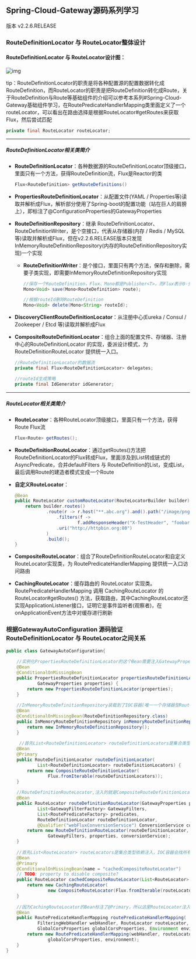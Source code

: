 ## Spring-Cloud-Gateway源码系列学习

版本 v2.2.6.RELEASE



### RouteDefinitionLocator 与 RouteLocator整体设计

#### RouteDefinitionLocator 与 RouteLocator设计图：

![img](https://static.iocoder.cn/images/Spring-Cloud-Gateway/2020_01_10/01.png)

tip：RouteDefinitionLocator的职责是将各种配置源的配置数据转化成RouteDefinition，而RouteLocator的职责是把RouteDefinition转化成Route，关于RouteDefinition与Route等基础组件的介绍可以参考本系列#Spring-Cloud-Gateway基础组件学习，在RoutePredicateHandlerMapping类里面定义了一个routeLocator，可以看出在路由选择是根据RouteLocator#getRoutes来获取Flux<Route>，然后尝试匹配

```java
private final RouteLocator routeLocator;
```

------

##### RouteDefinitionLocator相关类简介

- **RouteDefinitionLocator**：各种数据源的RouteDefinitionLocator顶级接口，里面只有一个方法，获得RouteDefinition流，Flux是Reactor的类

  ```java
  Flux<RouteDefinition> getRouteDefinitions()
  ```

- **PropertiesRouteDefinitionLocator**：从配置文件(YAML / Properties等)读取并解析成Flux<RouteDefinition>，解析部分使用了Spring-boot的配置功能（站在巨人的肩膀上），即标注了@ConfigurationProperties的GatewayProperties

- **RouteDefinitionRepository**：继承 RouteDefinitionLocator、RouteDefinitionWriter，是个空接口，代表从存储器(内存 / Redis / MySQL 等)读取并解析成Flux<RouteDefinition>，但在v2.2.6.RELEASE版本只发现InMemoryRouteDefinitionRepository(内存的RouteDefinitionRepository实现)一个实现

  - **RouteDefinitionWriter**：是个接口，里面只有两个方法，保存和删除，需要子类实现，即需要InMemoryRouteDefinitionRepository实现

    ```java
    //保存一个RouteDefinition，Flux、Mono都是Publisher<T>，而Flux表示0-多个元素的流，而Mono表示最多一个元素的流
    Mono<Void> save(Mono<RouteDefinition> route);
    
    //根据routeId删除RouteDefinition
    Mono<Void> delete(Mono<String> routeId);
    ```

- **DiscoveryClientRouteDefinitionLocator**：从注册中心(Eureka / Consul / Zookeeper / Etcd 等)读取并解析成Flux<RouteDefinition>

- **CompositeRouteDefinitionLocator**：组合上面的配置文件、存储器、注册中心的RouteDefinitionLocator 的实现，委派设计模式，为 RouteDefinitionRouteLocator 提供统一入口。

  ```java
  //RouteDefinitionLocator的数据流
  private final Flux<RouteDefinitionLocator> delegates;
  
  //routeId生成策略
  private final IdGenerator idGenerator;
  ```

------

##### RouteLocator相关类简介

- **RouteLocator**：各种RouteLocator顶级接口，里面只有一个方法，获得Route Flux流

  ```java
  Flux<Route> getRoutes();
  ```

- **RouteDefinitionRouteLocator**：通过getRoutes()方法把RouteDefinitionLocator的Flux<RouteDefinition>转成Flux<Route>，里面涉及到List<PredicateDefinition>转成链式的AsyncPredicate<ServerWebExchange>，合并defaultFilters 与 RouteDefinition的List<FilterDefinition>，变成List<GatewayFilter>，最后调用Route的建造者模式变成一个Route

- **自定义RouteLocator**：

  ```java
  @Bean
  public RouteLocator customRouteLocator(RouteLocatorBuilder builder) { 
      return builder.routes()
              .route(r -> r.host("**.abc.org").and().path("/image/png")
                  .filters(f ->
                          f.addResponseHeader("X-TestHeader", "foobar"))
                  .uri("http://httpbin.org:80")
              )
              .build();
  }
  ```

- **CompositeRouteLocator**：组合了RouteDefinitionRouteLocator和自定义RouteLocator实现类，为 RoutePredicateHandlerMapping 提供统一入口访问路由
- **CachingRouteLocator**：缓存路由的 RouteLocator 实现类。RoutePredicateHandlerMapping 调用 CachingRouteLocator 的 RouteLocator#getRoutes() 方法，获取路由，其中CachingRouteLocator还实现ApplicationListener接口，证明它是事件监听者(观察者)，在onApplicationEvent方法中对缓存进行刷新



### 根据GatewayAutoConfiguration 源码验证RouteDefinitionLocator 与 RouteLocator之间关系

```java
public class GatewayAutoConfiguration{
    
    //实例化PropertiesRouteDefinitionLocator的这个Bean需要注入GatewayProperties
	@Bean
	@ConditionalOnMissingBean
	public PropertiesRouteDefinitionLocator propertiesRouteDefinitionLocator(
			GatewayProperties properties) {
		return new PropertiesRouteDefinitionLocator(properties);
	}
    
    //InMemoryRouteDefinitionRepository装载到了IOC容器(唯一一个存储器型RouteDefinitionRepository)
    @Bean
	@ConditionalOnMissingBean(RouteDefinitionRepository.class)
	public InMemoryRouteDefinitionRepository inMemoryRouteDefinitionRepository() {
		return new InMemoryRouteDefinitionRepository();
	}
    
     //首先List<RouteDefinitionLocator> routeDefinitionLocators是集合类型依赖注入，IOC容器会找所有RouteDefinitionLocator类型的Bean，也就是  收集了配置文件、存储器、注册中心的各种RouteDefinitionLocator，其次这个Bean标注了@Primary，也就代表如果其他如果要注入RouteDefinitionLocator类型Bean就会注入CompositeRouteDefinitionLocator，因为它是Primary的，通过这样统一各种RouteDefinitionLocator的入口
    @Bean
	@Primary
	public RouteDefinitionLocator routeDefinitionLocator(
			List<RouteDefinitionLocator> routeDefinitionLocators) {
		return new CompositeRouteDefinitionLocator(
				Flux.fromIterable(routeDefinitionLocators));
	}
    
    //RouteDefinitionRouteLocator,注入的就是CompositeRouteDefinitionLocator
    @Bean
	public RouteLocator routeDefinitionRouteLocator(GatewayProperties properties,
			List<GatewayFilterFactory> GatewayFilters,
			List<RoutePredicateFactory> predicates,
			RouteDefinitionLocator routeDefinitionLocator,
			@Qualifier("webFluxConversionService") ConversionService conversionService) {
		return new RouteDefinitionRouteLocator(routeDefinitionLocator, predicates,
				GatewayFilters, properties, conversionService);
	}
    
    //首先List<RouteLocator> routeLocators是集合类型依赖注入，IOC容器会找所有RouteLocator类型的Bean，也就是收集RouteDefinitionRouteLocator和自定义RouteLocator 的各种RouteLocator其次这个Bean标注了@Primary，也就代表如果其他如果要注入RouteLocator类型的Bean就会注入CachingRouteLocator，因为它是Primary的，特别关注的是RoutePredicateHandlerMapping的注入，而CachingRouteLocator里面写死了newCompositeRouteLocator(Flux.fromIterable(routeLocators))，即统一了入口又把Route缓存了
    @Bean
	@Primary
	@ConditionalOnMissingBean(name = "cachedCompositeRouteLocator")
	// TODO: property to disable composite?
	public RouteLocator cachedCompositeRouteLocator(List<RouteLocator> routeLocators) {
		return new CachingRouteLocator(
				new CompositeRouteLocator(Flux.fromIterable(routeLocators)));
	}
    
    //因为CachingRouteLocator的Bean标注了@Primary，所以这里RouteLocator注入的就是CachingRouteLocator，所以RoutePredicateHandlerMapping#getHandlerInternal->lookupRoute方法里调用的是CachingRouteLocator的getRoutes()来进行获取所有路由
    @Bean
	public RoutePredicateHandlerMapping routePredicateHandlerMapping(
			FilteringWebHandler webHandler, RouteLocator routeLocator,
			GlobalCorsProperties globalCorsProperties, Environment environment) {
		return new RoutePredicateHandlerMapping(webHandler, routeLocator,
				globalCorsProperties, environment);
	}
}
```



